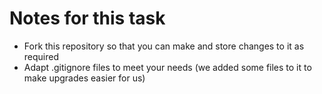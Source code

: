 # Notes for this task

* Fork this repository so that you can make and store changes to it as required
* Adapt .gitignore files to meet your needs (we added some files to it to make upgrades easier for us)
